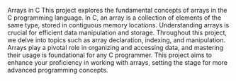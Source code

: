 Arrays in C
This project explores the fundamental concepts of arrays in the C programming language. In C, an array is a collection of elements of the same type, stored in contiguous memory locations. Understanding arrays is crucial for efficient data manipulation and storage. Throughout this project, we delve into topics such as array declaration, indexing, and manipulation. Arrays play a pivotal role in organizing and accessing data, and mastering their usage is foundational for any C programmer. This project aims to enhance your proficiency in working with arrays, setting the stage for more advanced programming concepts.
